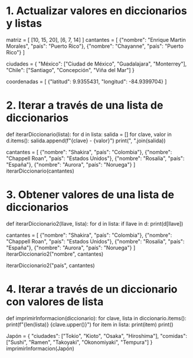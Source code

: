 # 1. Actualizar valores en diccionarios y listas
matriz = [ [10, 15, 20], [6, 7, 14] ]
cantantes = [
    {"nombre": "Enrique Martin Morales", "país": "Puerto Rico"},
    {"nombre": "Chayanne", "país": "Puerto Rico"}
]

ciudades = {
    "México": ["Ciudad de México", "Guadalajara", "Monterrey"],
    "Chile": ["Santiago", "Concepción", "Viña del Mar"]
}

coordenadas = [
    {"latitud": 9.9355431, "longitud": -84.9399704}
]

# 2. Iterar a través de una lista de diccionarios
def iterarDiccionario(lista):
    for d in lista:
        salida = []
        for clave, valor in d.items():
            salida.append(f"{clave} - {valor}")
        print(", ".join(salida))

cantantes = [
    {"nombre": "Shakira", "país": "Colombia"},
    {"nombre": "Chappell Roan", "país": "Estados Unidos"},
    {"nombre": "Rosalía", "país": "España"},
    {"nombre": "Aurora", "país": "Noruega"}
]
iterarDiccionario(cantantes)

# 3. Obtener valores de una lista de diccionarios
def iterarDiccionario2(llave, lista):
    for d in lista:
        if llave in d:
            print(d[llave])

cantantes = [
    {"nombre": "Shakira", "país": "Colombia"},
    {"nombre": "Chappell Roan", "país": "Estados Unidos"},
    {"nombre": "Rosalía", "país": "España"},
    {"nombre": "Aurora", "país": "Noruega"}
]
iterarDiccionario2("nombre", cantantes)

iterarDiccionario2("país", cantantes)

# 4. Iterar a través de un diccionario con valores de lista
def imprimirInformacion(diccionario):
    for clave, lista in diccionario.items():
        print(f"{len(lista)} {clave.upper()}")
        for item in lista:
            print(item)
        print()

Japón = {
    "ciudades": ["Tokio", "Kioto", "Osaka", "Hiroshima"],
    "comidas": ["Sushi", "Ramen", "Takoyaki", "Okonomiyaki", "Tempura"]
}
imprimirInformacion(Japón)
